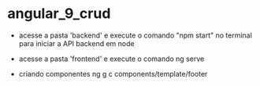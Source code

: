 # angular_9_crud
- acesse a pasta 'backend' e execute o comando "npm start" no terminal para iniciar a API backend em node

- acesse a pasta 'frontend' e execute o comando ng serve

- criando componentes
ng g c components/template/footer